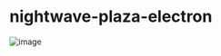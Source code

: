 # nightwave-plaza-electron

![image](https://github.com/jjoshm/nightwave-plaza-electron/assets/39901876/9c79e340-b171-4ab3-98b2-8d494c9d3544)
